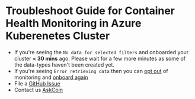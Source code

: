 # Troubleshoot Guide for Container Health Monitoring in Azure Kuberenetes Cluster 

* If you're seeing the `No data for selected filters` and onboarded your cluster __< 30 mins__ ago. Please wait for a few more minutes as some of the data-types haven't been created yet.
* If you're seeing `Error retrieving data` then you can [opt out](https://docs.microsoft.com/en-us/azure/monitoring/monitoring-container-health#how-to-stop-monitoring-with-container-health) of monitoring and [onboard again](https://docs.microsoft.com/en-us/azure/monitoring/monitoring-container-health#enable-container-health-monitoring-for-existing-managed-clusters)
* File a [GitHub Issue](https://github.com/Microsoft/OMS-docker/issues)
* Contact us [AskCoin](mailto:askcoin@example.com)
